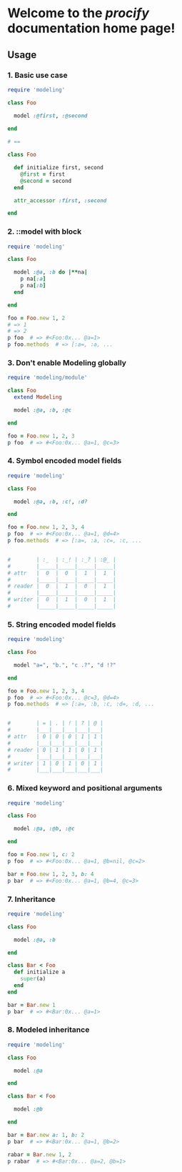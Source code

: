 Welcome to the _procify_ documentation home page!
===

Usage
---
### 1. Basic use case
```RUBY
require 'modeling'

class Foo

  model :@first, :@second
  
end

# ==

class Foo

  def initialize first, second
    @first = first
    @second = second
  end

  attr_accessor :first, :second

end
```

### 2. ::model with block
```RUBY
require 'modeling'

class Foo

  model :@a, :b do |**na|
    p na[:a]
    p na[:b]
  end

end

foo = Foo.new 1, 2 
# => 1
# => 2
p foo  # => #<Foo:0x... @a=1>
p foo.methods  # => [:a=, :a, ...
```

### 3. Don't enable Modeling globally
```RUBY
require 'modeling/module'

class Foo
  extend Modeling

  model :@a, :b, :@c

end

foo = Foo.new 1, 2, 3 
p foo  # => #<Foo:0x... @a=1, @c=3>
```

### 4. Symbol encoded model fields
```RUBY
require 'modeling'

class Foo

  model :@a, :b, :c!, :d?

end

foo = Foo.new 1, 2, 3, 4
p foo  # => #<Foo:0x... @a=1, @d=4>
p foo.methods  # => [:a=, :a, :c=, :c, ...


#        | :_  | :_! | :_? | :@_ |  
#        |_____|_____|_____|_____|
# attr   |  0  |  0  |  1  |  1  |
#        |_____|_____|_____|_____|
# reader |  0  |  1  |  0  |  1  |
#        |_____|_____|_____|_____|
# writer |  0  |  1  |  0  |  1  |
#        |_____|_____|_____|_____|

```

### 5. String encoded model fields
```RUBY
require 'modeling'

class Foo

  model "a=", "b.", "c .?", "d !?"

end

foo = Foo.new 1, 2, 3, 4
p foo  # => #<Foo:0x... @c=3, @d=4>
p foo.methods  # => [:a=, :b, :c, :d=, :d, ...


#        | = | . | ! | ? | @ |
#        |___|___|___|___|___|
# attr   | 0 | 0 | 0 | 1 | 1 |
#        |___|___|___|___|___|
# reader | 0 | 1 | 1 | 0 | 1 |
#        |___|___|___|___|___|
# writer | 1 | 0 | 1 | 0 | 1 |
#        |___|___|___|___|___|
```

### 6. Mixed keyword and positional arguments
```RUBY
require 'modeling'

class Foo

  model :@a, :@b, :@c

end

foo = Foo.new 1, c: 2
p foo  # => #<Foo:0x... @a=1, @b=nil, @c=2>

bar = Foo.new 1, 2, 3, b: 4
p bar  # => #<Foo:0x... @a=1, @b=4, @c=3>
```

### 7. Inheritance
```RUBY
require 'modeling'

class Foo

  model :@a, :b

end

class Bar < Foo
  def initialize a
    super(a)
  end
end

bar = Bar.new 1
p bar  # => #<Bar:0x... @a=1>
```

### 8. Modeled inheritance
```RUBY
require 'modeling'

class Foo

  model :@a

end

class Bar < Foo

  model :@b

end

bar = Bar.new a: 1, b: 2
p bar  # => #<Bar:0x... @a=1, @b=2>

rabar = Bar.new 1, 2
p rabar  # => #<Bar:0x... @a=2, @b=1>
```

